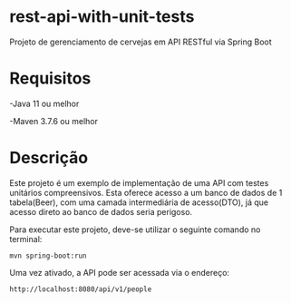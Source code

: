 # rest-api-with-unit-tests
Projeto de gerenciamento de cervejas em API RESTful via Spring Boot

# Requisitos
-Java 11 ou melhor

-Maven 3.7.6 ou melhor

# Descrição
Este projeto é um exemplo de implementação de uma API com testes unitários compreensivos. Esta oferece acesso a um banco de dados de 1 tabela(Beer), com uma camada intermediária de acesso(DTO), já que acesso direto ao banco de dados seria perigoso. 

Para executar este projeto, deve-se utilizar o seguinte comando no terminal:

```shell script
mvn spring-boot:run
```
Uma vez ativado, a API pode ser acessada via o endereço:

```
http://localhost:8080/api/v1/people
```
